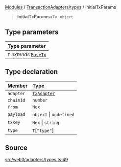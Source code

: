 [Modules](../../../README.md) / [TransactionAdapters/types](../README.md) / InitialTxParams

> **InitialTxParams**\<`T`\>: `object`

## Type parameters

| Type parameter |
| :------ |
| `T` *extends* [`BaseTx`](BaseTx.md) |

## Type declaration

| Member | Type |
| :------ | :------ |
| `adapter` | [`TxAdapter`](../enumerations/TxAdapter.md) |
| `chainId` | `number` |
| `from` | `Hex` |
| `payload` | `object` \| `undefined` |
| `txKey` | `Hex` \| `string` |
| `type` | `T`\[`"type"`\] |

## Source

[src/web3/adapters/types.ts:49](https://github.com/bgd-labs/fe-shared/blob/a524aad33ec5fce600306d3c3d02439e9803dea0/src/web3/adapters/types.ts#L49)
